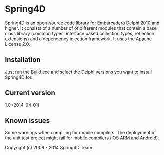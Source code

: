 Spring4D
========
Spring4D is an open-source code library for Embarcadero Delphi 2010 and higher.
It consists of a number of of different modules that contain a base class library (common types, interface based collection types, reflection extensions) and a dependency injection framework. It uses the Apache License 2.0.

Installation
------------
Just run the Build.exe and select the Delphi versions you want to install Spring4D for.

Current version
---------------
1.0 (2014-04-01)

Known issues
------------
Some warnings when compiling for mobile compilers.
The deployment of the unit test project might fail for mobile compilers (iOS ARM and Android).

Copyright (c) 2009 - 2014 Spring4D Team